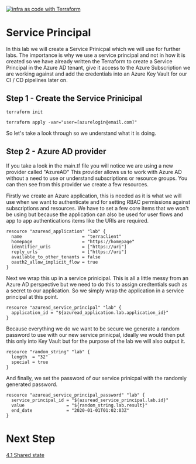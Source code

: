 [![infra as code with Terraform](/docs/images/banner.png)](/README.md)

# Service Principal

In this lab we will create a Service Prinicpal which we will use for further labs. The importance is why we use a service principal and not in how it is created so we have already written the Terraform to create a Service Principal in the Azure AD tenant, give it access to the Azure Subscription we are working against and add the credentials into an Azure Key Vault for our CI / CD pipelines later on.

## Step 1 - Create the Service Prinicipal

```
terraform init
```

```
terraform apply -var="user=[azurelogin@email.com]"
```

So let's take a look through so we understand what it is doing.

## Step 2 - Azure AD provider

If you take a look in the main.tf file you will notice we are using a new provider called "AzureAD" This provider allows us to work with Azure AD without a need to use or understand subscriptions or resource groups. You can then see from this provider we create a few resources.

Firstly we create an Azure application, this is needed as it is what we will use when we want to authenticate and for setting RBAC permissions against subscriptions and resources. We have to set a few core items that we won't be using but because the application can also be used for user flows and app to app authentications items like the URIs are required.

```
resource "azuread_application" "lab" {
  name                       = "terraclient"
  homepage                   = "https://homepage"
  identifier_uris            = ["https://uri"]
  reply_urls                 = ["https://uri"]
  available_to_other_tenants = false
  oauth2_allow_implicit_flow = true
}
```

Next we wrap this up in a service prinicipal. This is all a little messy from an Azure AD perspective but we need to do this to assign credtentials such as a secret to our application. So we simply wrap the application in a service principal at this point.

```
resource "azuread_service_principal" "lab" {
  application_id = "${azuread_application.lab.application_id}"
}
```

Because everything we do we want to be secure we generate a random password to use with our new service prinicpal, ideally we would then put this only into Key Vault but for the purpose of the lab we will also output it.

```
resource "random_string" "lab" {
  length  = "32"
  special = true
}
```

And finally, we set the password of our service prinicpal with the randomly generated password.

```
resource "azuread_service_principal_password" "lab" {
  service_principal_id = "${azuread_service_principal.lab.id}"
  value                = "${random_string.lab.result}"
  end_date             = "2020-01-01T01:02:03Z"
}
```

# Next Step
[4.1 Shared state](../4.1)

